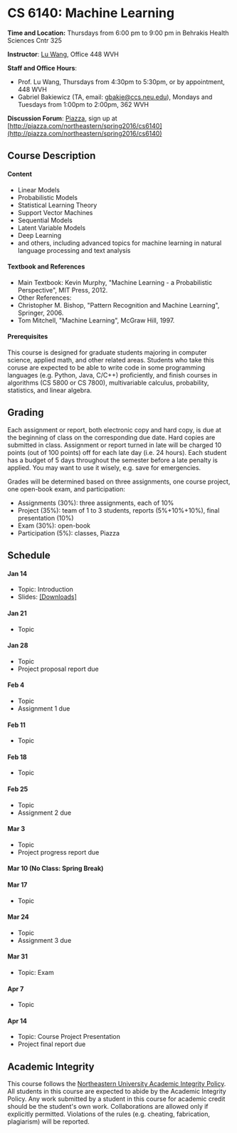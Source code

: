 # CS 6140: Machine Learning

**Time and Location:** Thursdays from 6:00 pm to 9:00 pm in Behrakis Health Sciences Cntr 325

**Instructor**: [Lu Wang](http://www.ccs.neu.edu/home/luwang/), Office 448 WVH

**Staff and Office Hours**: 
* Prof. Lu Wang, Thursdays from 4:30pm to 5:30pm, or by appointment, 448 WVH
* Gabriel Bakiewicz (TA, email: gbakie@ccs.neu.edu), Mondays and Tuesdays from 1:00pm to 2:00pm, 362 WVH

**Discussion Forum**: [Piazza](http://piazza.com/northeastern/spring2016/cs6140/home), sign up at [http://piazza.com/northeastern/spring2016/cs6140](http://piazza.com/northeastern/spring2016/cs6140)


## Course Description
#### Content
* Linear Models
* Probabilistic Models
* Statistical Learning Theory
* Support Vector Machines
* Sequential Models
* Latent Variable Models
* Deep Learning
* and others, including advanced topics for machine learning in natural language processing and text analysis

#### Textbook and References
* Main Textbook: Kevin Murphy, "Machine Learning - a Probabilistic Perspective", MIT Press, 2012.
* Other References: 
 * Christopher M. Bishop, "Pattern Recognition and Machine Learning", Springer, 2006.
 * Tom Mitchell, "Machine Learning", McGraw Hill, 1997.
 
#### Prerequisites
This course is designed for graduate students majoring in computer science, applied math, and other related areas. Students who take this coruse are expected to be able to write code in some programming languages (e.g. Python, Java, C/C++) proficiently, and finish courses in algorithms (CS 5800 or CS 7800), multivariable calculus, probability, statistics, and linear algebra.


## Grading
Each assignment or report, both electronic copy and hard copy, is due at the beginning of class on the corresponding due date. Hard copies are submitted in class. Assignment or report turned in late will be charged 10 points (out of 100 points) off for each late day (i.e. 24 hours). Each student has a budget of 5 days throughout the semester before a late penalty is applied. You may want to use it wisely, e.g. save for emergencies. 

Grades will be determined based on three assignments, one course project, one open-book exam, and participation:

* Assignments (30%): three assignments, each of 10%
* Project (35%): team of 1 to 3 students, reports (5%+10%+10%), final presentation (10%)
* Exam (30%): open-book
* Participation (5%): classes, Piazza
 

## Schedule
#### Jan 14
* Topic: Introduction
* Slides: [[Downloads]](http://www.ccs.neu.edu/home/luwang/courses/slides_cs6140_sp16/cs6140_lec1.pdf)

#### Jan 21
* Topic


#### Jan 28
* Topic
* Project proposal report due

#### Feb 4
* Topic
* Assignment 1 due


#### Feb 11
* Topic


#### Feb 18
* Topic

#### Feb 25
* Topic
* Assignment 2 due


#### Mar 3
* Topic
* Project progress report due

#### Mar 10 (No Class: Spring Break)

#### Mar 17
* Topic


#### Mar 24
* Topic
* Assignment 3 due
  
#### Mar 31
* Topic: Exam


#### Apr 7
* Topic


#### Apr 14
* Topic: Course Project Presentation
* Project final report due


## Academic Integrity 
This course follows the [Northeastern University Academic Integrity Policy](http://www.northeastern.edu/osccr/academic-integrity-policy/). All students in this course are expected to abide by the Academic Integrity Policy. Any work submitted by a student in this course for academic credit should be the student's own work. Collaborations are allowed only if explicitly permitted. Violations of the rules (e.g. cheating, fabrication, plagiarism) will be reported.



 


